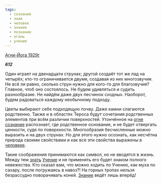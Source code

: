 ```yaml
---
tags:
  - сознание
  - знак
  - человек
  - знание
  - познание
  - огонь
  - учение
---
```

[Агни-Йога 1929г](https://127.0.0.1:4002/agni/1929)

___612___

Один играет на двенадцати струнах; другой создаёт тот же лад на четырёх; кто-то ограничивается двумя, создавая из них многозвучия. Не всё ли равно, сколько струн нужно для кого-то для благозвучия? Главное, чтоб оно состоялось. Не будем удивляться и судить разнообразие. Не найдём даже двух песчинок сходных. Наоборот, будем радоваться каждому необычному подходу.   

Цветы выбирают себе подходящую почву. Даже камни слагаются родственно. Также и в областях Тероса будут сочетания родственных элементов при всём различии поверхностей. Утончённое на [огне](../../../tags/#огонь) [сознание](../../../tags/#сознание) распознает, где родственное основание, и не будет отвергать ценности, судя по поверхности. Многообразия бесчисленные можно выразить и на двух струнах. Но для этого нужно осознать, как несчётна природа своими свойствами и как все эти свойства выражены в [человеке](../../../tags/#человек).   

Такие соображения принимаются как символ, но не вводятся в жизнь. Между тем [знать](../../../tags/#познание) [Учение](../../../tags/#учение) и не применять его будет знаком полного невежества. Кто сказал вам, что можно ходить по Учению, как муха по сахару, после погружаясь в навоз?! На горных тропах нельзя безрассудно поворачивать коней. [Знание](../../../tags/#знание) ведёт лишь вперёд!